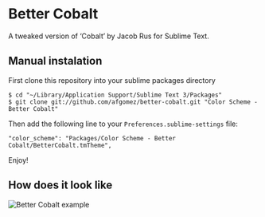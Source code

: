 # Better Cobalt

A tweaked version of ‘Cobalt’ by Jacob Rus for Sublime Text.

## Manual instalation

First clone this repository into your sublime packages directory

    $ cd "~/Library/Application Support/Sublime Text 3/Packages"
    $ git clone git://github.com/afgomez/better-cobalt.git "Color Scheme - Better Cobalt"

Then add the following line to your `Preferences.sublime-settings` file:

    "color_scheme": "Packages/Color Scheme - Better Cobalt/BetterCobalt.tmTheme",

Enjoy!

## How does it look like

![Better Cobalt example](https://www.dropbox.com/s/34hvrvyqur83kaf/better-cobalt-example.png)
